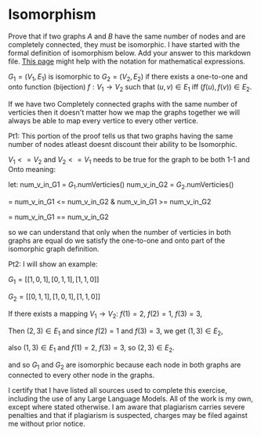 # Isomorphism

Prove that if two graphs $A$ and $B$ have the same number of nodes and are
completely connected, they must be isomorphic. I have started with the formal
definition of isomorphism below. Add your answer to this markdown file. [This
page](https://docs.github.com/en/get-started/writing-on-github/working-with-advanced-formatting/writing-mathematical-expressions)
might help with the notation for mathematical expressions.

$G_1=(V_1 , E_1)$ is isomorphic to $G_2 = (V_2, E_2)$ if there exists a
one-to-one and onto function (bijection) $f: V_1 \rightarrow V_2$ such that $(u,v)
\in E_1$ iff $(f(u),f(v)) \in E_2$.

If we have two Completely connected graphs with the same number of verticies then it doesn't matter how we map the graphs together we will always be able to map every vertice to every other vertice.

Pt1:
This portion of the proof tells us that two graphs having the same number of nodes atleast doesnt discount their ability to be Isomorphic.

$V_1 <= V_2$ and $V_2 <= V_1$ needs to be true for the graph to be both 1-1 and Onto meaning:

let:
num_v_in_G1 = $G_1$.numVerticies()
num_v_in_G2 = $G_2$.numVerticies()

= num_v_in_G1 <= num_v_in_G2 & num_v_in_G1 >= num_v_in_G2

= num_v_in_G1 == num_v_in_G2

so we can understand that only when the number of verticies in both graphs are equal do we satisfy the one-to-one and onto part of the isomorphic graph definition. 

Pt2:
I will show an example:

$G_1 = [
    [1,0,1],
    [0,1,1],
    [1,1,0]
]$

$G_2 = [
    [0,1,1],
    [1,0,1],
    [1,1,0]
]$

If there exists a mapping $V_1 \rightarrow V_2$:
$f(1) = 2$,
$f(2) = 1$,
$f(3) = 3$,

Then $(2,3) \in E_1$ and since $f(2) = 1$ and $f(3) = 3$, we get $(1,3) \in E_2$,

also $(1,3) \in E_1$ and $f(1) = 2$, $f(3) = 3$, so $(2,3) \in E_2$.

and so $G_1$ and $G_2$ are isomorphic because each node in both graphs are connected to every other node in the graphs.

I certify that I have listed all sources used to complete this exercise, including the use of any Large Language Models. All of the work is my own, except where stated otherwise. I am aware that plagiarism carries severe penalties and that if plagiarism is suspected, charges may be filed against me without prior notice.